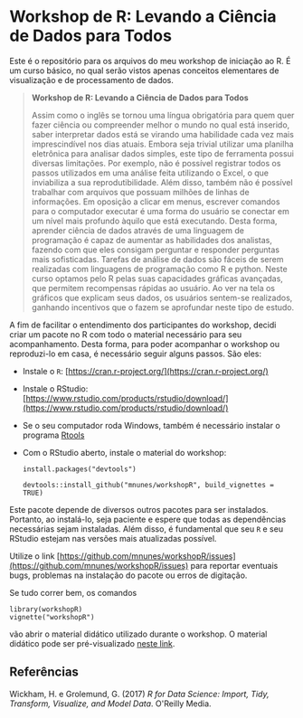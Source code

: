 # Workshop de R: Levando a Ciência de Dados para Todos

Este é o repositório para os arquivos do meu workshop de iniciação ao R. É um curso básico, no qual serão vistos apenas conceitos elementares de visualização e de processamento de dados.

> **Workshop de R: Levando a Ciência de Dados para Todos**
> 
> Assim como o inglês se tornou uma língua obrigatória para quem quer fazer ciência ou compreender melhor o mundo no qual está inserido, saber interpretar dados está se virando uma habilidade cada vez mais imprescindível nos dias atuais. Embora seja trivial utilizar uma planilha eletrônica para analisar dados simples, este tipo de ferramenta possui diversas limitações. Por exemplo, não é possível registrar todos os passos utilizados em uma análise feita utilizando o Excel, o que inviabiliza a sua reprodutibilidade. Além disso, também não é possível trabalhar com arquivos que possuam milhões de linhas de informações. Em oposição a clicar em menus, escrever comandos para o computador executar é uma forma do usuário se conectar em um nível mais profundo àquilo que está executando. Desta forma, aprender ciência de dados através de uma linguagem de programação é capaz de aumentar as habilidades dos analistas, fazendo com que eles consigam perguntar e responder perguntas mais sofisticadas. Tarefas de análise de dados são fáceis de serem realizadas com linguagens de programação como R e python. Neste curso optamos pelo R pelas suas capacidades gráficas avançadas, que permitem recompensas rápidas ao usuário. Ao ver na tela os gráficos que explicam seus dados, os usuários sentem-se realizados, ganhando incentivos que o fazem se aprofundar neste tipo de estudo.

A fim de facilitar o entendimento dos participantes do workshop, decidi criar um pacote no R com todo o material necessário para seu acompanhamento. Desta forma, para poder acompanhar o workshop ou reproduzi-lo em casa, é necessário seguir alguns passos. São eles:

- Instale o `R`: [https://cran.r-project.org/](https://cran.r-project.org/)

- Instale o RStudio: [https://www.rstudio.com/products/rstudio/download/](https://www.rstudio.com/products/rstudio/download/)

- Se o seu computador roda Windows, também é necessário instalar o programa [Rtools](https://cran.r-project.org/bin/windows/Rtools/)

- Com o RStudio aberto, instale o material do workshop:

    ```install.packages("devtools")```
    
    ```devtools::install_github("mnunes/workshopR", build_vignettes = TRUE)```
    
Este pacote depende de diversos outros pacotes para ser instalados. Portanto, ao instalá-lo, seja paciente e espere que todas as dependências necessárias sejam instaladas. Além disso, é fundamental que seu `R` e seu RStudio estejam nas versões mais atualizadas possível.

Utilize o link [https://github.com/mnunes/workshopR/issues](https://github.com/mnunes/workshopR/issues) para reportar eventuais bugs, problemas na instalação do pacote ou erros de digitação.
 
Se tudo correr bem, os comandos
    
    library(workshopR)
    vignette("workshopR")

vão abrir o material didático utilizado durante o workshop. O material didático pode ser pré-visualizado [neste link](https://htmlpreview.github.io/?https://github.com/mnunes/workshopR/blob/master/inst/doc/workshopR.html).

<!---
Há alguns exercícios ao final deste material. As respostas dos exercícios estão [neste link](https://github.com/mnunes/workshopR/blob/master/exercicios.R) (em breve).
-->

## Referências

Wickham, H.	e Grolemund, G. (2017) _R for Data Science: Import, Tidy, Transform, Visualize, and Model Data_. O'Reilly Media.